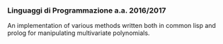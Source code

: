 ### Linguaggi di Programmazione a.a. 2016/2017

An implementation of various methods written both in common lisp and prolog for manipulating multivariate polynomials.

